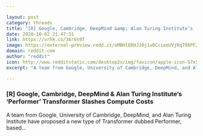 ```yaml
---

layout: post
category: threads
title: "[R] Google, Cambridge, DeepMind &amp; Alan Turing Institute’s ‘Performer’ Transformer Slashes Compute Costs"
date: 2020-10-02 21:47:31
link: https://vrhk.co/36r6t0T
image: https://external-preview.redd.it/oMBHlERHJ1Oj1vBCcieeUVjRq706PFZkAzIPf1bbvg4.jpg?width=1200&height=628.272251309&auto=webp&crop=1200:628.272251309,smart&s=ac55b4235cd0cc8e2a5c0f77e4bce97f82b2edeb
domain: reddit.com
author: "reddit"
icon: http://www.redditstatic.com/desktop2x/img/favicon/apple-icon-57x57.png
excerpt: "A team from Google, University of Cambridge, DeepMind, and Alan Turing Institute have proposed a new type of Transformer dubbed Performer, based..."

---
```


### [R] Google, Cambridge, DeepMind &amp; Alan Turing Institute’s ‘Performer’ Transformer Slashes Compute Costs

A team from Google, University of Cambridge, DeepMind, and Alan Turing Institute have proposed a new type of Transformer dubbed Performer, based...